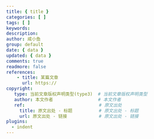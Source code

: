 ```yaml
---
title: { title }
categories: [ ]
tags: [ ]
keywords: 
description: 
author: 咸小鱼
group: default
date: { data }
updated: { data }
comments: true
readmore: false
references:
    - title: 某篇文章
      url: https://
copyright:
   type: 当前文章版权声明类型(type3)  # 当前文章版权声明类型
   author: 本文作者                 # 本文作者
   ref:                            # 原文出处
     title: 原文出处 - 标题          # 原文出处 - 标题
     url: 原文出处 - 链接            # 原文出处 - 链接
plugins:
  - indent
---
```


<!-- more -->


